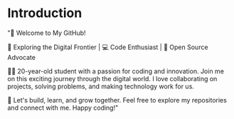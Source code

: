 # Introduction

"👋 Welcome to My GitHub!

🌟 Exploring the Digital Frontier | 💻 Code Enthusiast | 🚀 Open Source Advocate

👨‍💻 20-year-old student with a passion for coding and innovation. Join me on this exciting journey through the digital world. I love collaborating on projects, solving problems, and making technology work for us.

🔧 Let's build, learn, and grow together. Feel free to explore my repositories and connect with me. Happy coding!"
